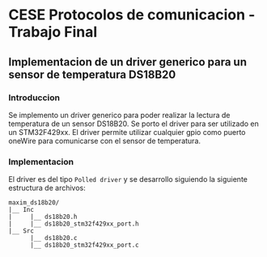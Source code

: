 # CESE Protocolos de comunicacion - Trabajo Final
## Implementacion de un driver generico para un sensor de temperatura DS18B20
### Introduccion
Se implemento un driver generico para poder realizar la lectura de temperatura de un sensor DS18B20. Se porto el driver para ser utilizado en un STM32F429xx. El driver permite utilizar cualquier gpio como puerto oneWire para comunicarse con el sensor de temperatura.
### Implementacion
El driver es del tipo `Polled driver` y se desarrollo siguiendo la siguiente estructura de archivos:
```
maxim_ds18b20/
|__ Inc
|     |__ ds18b20.h
|     |__ ds18b20_stm32f429xx_port.h
|__ Src
      |__ ds18b20.c
      |__ ds18b20_stm32f429xx_port.c
```

